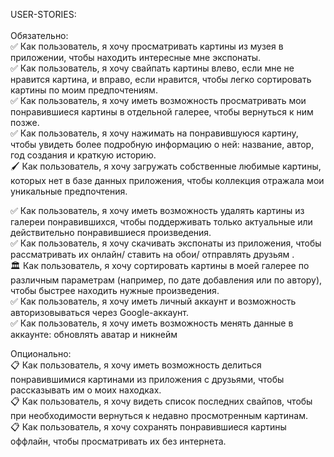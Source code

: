 USER-STORIES:  <br/> <br/>
Обязательно: <br/>
✅ Как пользователь, я хочу просматривать картины из музея в приложении, чтобы находить интересные мне экспонаты. <br/>
✅ Как пользователь, я хочу свайпать картины влево, если мне не нравится картина, и вправо, если нравится, чтобы легко сортировать картины по моим предпочтениям. <br/>
✅ Как пользователь, я хочу иметь возможность просматривать мои понравившиеся картины в отдельной галерее, чтобы вернуться к ним позже. <br/>
✅ Как пользователь, я хочу нажимать на понравившуюся картину, чтобы увидеть более подробную информацию о ней: название, автор, год создания и краткую историю.  <br/>
🖌 Как пользователь, я хочу загружать собственные любимые картины, которых нет в базе данных приложения, чтобы коллекция отражала мои уникальные предпочтения. <br/>

✅ Как пользователь, я хочу иметь возможность удалять картины из галереи понравившихся, чтобы поддерживать только актуальные или действительно понравившиеся произведения.  <br/>
✅ Как пользователь, я хочу скачивать экспонаты из приложения, чтобы рассматривать их онлайн/ ставить на обои/ отправлять друзьям . <br/>
🏛 Как пользователь, я хочу сортировать картины в моей галерее по различным параметрам (например, по дате добавления или по автору), чтобы быстрее находить нужные произведения. <br/>
✅ Как пользователь, я хочу иметь личный аккаунт и возможность авторизовываться через Google-аккаунт. <br/>
✅ Как пользователь, я хочу иметь возможность менять данные в аккаунте: обновлять аватар и никнейм <br/>

Опционально: <br/>
📋 Как пользователь, я хочу иметь возможность делиться понравившимися картинами из приложения с друзьями, чтобы рассказывать им о моих находках. <br/>
📋 Как пользователь, я хочу видеть список последних свайпов, чтобы при необходимости вернуться к недавно просмотренным картинам. <br/>
📋 Как пользователь, я хочу сохранять понравившиеся картины оффлайн, чтобы просматривать их без интернета. <br/>
